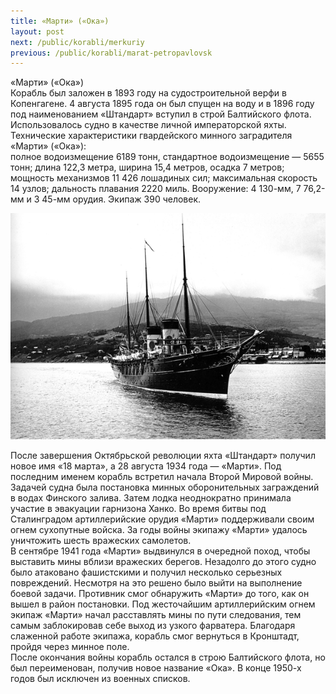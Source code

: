 ```yaml
---
title: «Марти» («Ока»)
layout: post
next: /public/korabli/merkuriy
previous: /public/korabli/marat-petropavlovsk
---
```


«Марти» («Ока»)  
Корабль был заложен в 1893 году на судостроительной верфи в Копенгагене. 4 августа 1895 года он был спущен на воду и в 1896 году под наименованием «Штандарт» вступил в строй Балтийского флота. Использовалось судно в качестве личной императорской яхты.   
Технические характеристики гвардейского минного заградителя «Марти» («Ока»):  
полное водоизмещение 6189 тонн, стандартное водоизмещение — 5655 тонн; длина 122,3 метра, ширина 15,4 метров, осадка 7 метров; мощность механизмов 11 426 лошадиных сил; максимальная скорость 14 узлов; дальность плавания 2220 миль. Вооружение: 4 130-мм, 7 76,2-мм и 3 45-мм орудия. Экипаж 390 человек.   
  

![](/assets/img/Marti(Oka).gif)  

  
После завершения Октябрьской революции яхта «Штандарт» получил новое имя «18 марта», а 28 августа 1934 года — «Марти». Под последним именем корабль встретил начала Второй Мировой войны. Задачей судна была постановка минных оборонительных заграждений в водах Финского залива. Затем лодка неоднократно принимала участие в эвакуации гарнизона Ханко. Во время битвы под Сталинградом артиллерийские орудия «Марти» поддерживали своим огнем сухопутные войска. За годы войны экипажу «Марти» удалось уничтожить шесть вражеских самолетов.      
В сентябре 1941 года «Марти» выдвинулся в очередной поход, чтобы выставить мины вблизи вражеских берегов. Незадолго до этого судно было атаковано фашистскими и получил несколько серьезных повреждений. Несмотря на это решено было выйти на выполнение боевой задачи. Противник смог обнаружить «Марти» до того, как он вышел в район постановки. Под жесточайшим артиллерийским огнем экипаж «Марти» начал расставлять мины по пути следования, тем самым заблокировав себе выход из узкого фарватера. Благодаря слаженной работе экипажа, корабль смог вернуться в Кронштадт, пройдя через минное поле.   
После окончания войны корабль остался в строю Балтийского флота, но был переименован, получив новое название «Ока». В конце 1950-х годов был исключен из военных списков.   
 